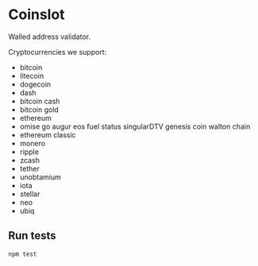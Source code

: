 # Coinslot
Walled address validator.

Cryptocurrencies we support:
- bitcoin
- litecoin
- dogecoin
- dash
- bitcoin cash
- bitcoin gold
- ethereum
- omise go
  augur
  eos
  fuel
  status
  singularDTV
  genesis coin
  walton chain
- ethereum classic
- monero
- ripple
- zcash
- tether
- unobtamium
- iota
- stellar
- neo
- ubiq

## Run tests
`npm test`